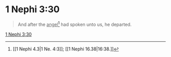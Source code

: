 # 1 Nephi 3:30

> And after the <u>angel</u>[^a] had spoken unto us, he departed.

[1 Nephi 3:30](https://www.churchofjesuschrist.org/study/scriptures/bofm/1-ne/3?lang=eng&id=p30#p30)


[^a]: [[1 Nephi 4.3|1 Ne. 4:3]]; [[1 Nephi 16.38|16:38.]]
